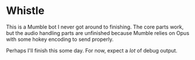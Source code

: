 # Whistle

This is a Mumble bot I never got around to finishing. The core parts work,
but the audio handling parts are unfinished because Mumble relies on Opus
with some hokey encoding to send properly.

Perhaps I'll finish this some day. For now, expect a *lot* of debug output.
